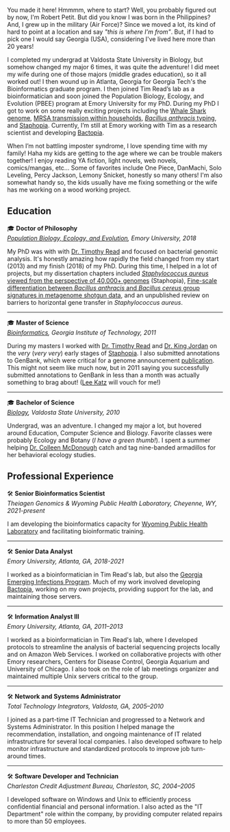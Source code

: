 You made it here! Hmmmm, where to start? Well, you probably figured out by now, I'm Robert Petit. But did you know I was born in the Philippines? And, I grew up in the military (Air Force)? Since we moved a lot, its kind of hard to point at a location and say *"this is where I’m from"*. But, if I had to pick one I would say Georgia (USA), considering I've lived here more than 20 years!

I completed my undergrad at Valdosta State University in Biology, but somehow changed my major 6 times, it was quite the adventure! I did meet my wife during one of those majors (middle grades education), so it all worked out! I then wound up in Atlanta, Georgia for Georgia Tech's the Bioinformatics graduate program. I then joined Tim Read’s lab as a bioinformatician and soon joined the Population Biology, Ecology, and Evolution (PBEE) program at Emory University for my PhD. During my PhD I got to work on some really exciting projects including the [Whale Shark genome](/publication/2017-whale-shark-draft-genome/), [MRSA transmission within households](/publication/2015-usa300-chicago/), [*Bacillus anthracis* typing](/publication/2018-bacillus-anthracis/), and [Staphopia](/publication/2018-staphopia/). Currently, I’m still at Emory working with Tim as a research scientist and developing [Bactopia](https://bactopia.github.io/).

When I’m not battling imposter syndrome, I love spending time with my family! Haha my kids are getting to the age where we can be trouble makers together! I enjoy reading YA fiction, light novels, web novels, comics/mangas, etc... Some of favorites include One Piece, DanMachi, Solo Leveling, Percy Jackson, Lemony Snicket, honestly so many others! I'm also somewhat handy so, the kids usually have me fixing something or the wife has me working on a wood working project.


## Education
🎓 **Doctor of Philosophy**  
*[Population Biology, Ecology, and Evolution](http://www.biomed.emory.edu/PROGRAM_SITES/PBEE/index.html), Emory University, 2018*  

My PhD was with with [Dr. Timothy Read](https://med.emory.edu/directory/profile/?u=TREAD) and focused on bacterial genomic analysis. It's honestly amazing how rapidly the field changed from my start (2013) and my finish (2018) of my PhD. During this time, I helped in a lot of projects, but my dissertation chapters included [*Staphylococcus aureus* viewed from the perspective of 40,000+ genomes](/publication/2018-staphopia/) (Staphopia), [Fine-scale differentiation between *Bacillus anthracis* and *Bacillus cereus* group signatures in metagenome shotgun data](/publication/2018-bacillus-anthracis/), and an unpublished review on barriers to horizontal gene transfer in *Staphylococcus aureus*.

---

🎓 **Master of Science**  
*[Bioinformatics](https://bioinformatics.gatech.edu/), Georgia Institute of Technology, 2011*  

During my masters I worked with [Dr. Timothy Read](https://med.emory.edu/directory/profile/?u=TREAD) and [Dr. King Jordan](https://biosciences.gatech.edu/people/king-jordan) on the *very* (*very very*) early stages of [Staphopia](https://staphopia.emory.edu). I also submitted annotations to GenBank, which were critical for a genome announcement [publication](/publication/2011-hhaemolyticus/). This might not seem like much now, but in 2011 saying you successfully submitted annotations to GenBank in less than a month was actually something to brag about! ([Lee Katz](https://twitter.com/lskatz) will vouch for me!)

---

🎓 **Bachelor of Science**  
*[Biology](https://www.valdosta.edu/biology/), Valdosta State University, 2010*  

Undergrad, was an adventure. I changed my major a lot, but hovered around Education, Computer Science and Biology. Favorite classes were probably Ecology and Botany (*I have a green thumb!*). I spent a summer helping [Dr. Colleen McDonough](https://www.valdosta.edu/biology/faculty-staff/colleen-mcdonough.php) catch and tag nine-banded armadillos for her behavioral ecology studies. 

## Professional Experience

🛠️ **Senior Bioinformatics Scientist**  
*Theiagen Genomics & Wyoming Public Health Laboratory, Cheyenne, WY, 2021-present*  

I am developing the bioinformatics capacity for [Wyoming Public Health Laboratory](https://health.wyo.gov/publichealth/lab/) and facilitating bioinformatic training.

---

🛠️ **Senior Data Analyst**  
*Emory University, Atlanta, GA, 2018-2021*  
  
I worked as a bioinformatician in Tim Read's lab, but also the [Georgia Emerging Infections Program](https://dph.georgia.gov/EIP). Much of my work involved developing [Bactopia](https://bactopia.github.io/), working on my own projects, providing support for the lab, and maintaining those servers.

---

🛠️ **Information Analyst III**  
*Emory University, Atlanta, GA, 2011–2013*  

I worked as a bioinformatician in Tim Read's lab, where I developed protocols to streamline the analysis of bacterial sequencing projects locally and on Amazon Web Services. I worked on collaborative projects with other Emory researchers, Centers for Disease Control, Georgia Aquarium and University of Chicago. I also took on the role of lab meetings organizer and maintained multiple Unix servers critical to the group. 

--- 

🛠️ **Network and Systems Administrator**  
*Total Technology Integrators, Valdosta, GA, 2005–2010*  

I joined as a part-time IT Technician and progressed to a Network and Systems Administrator. In this position I helped manage the recommendation, installation, and ongoing maintenance of IT related infrastructure for several local companies. I also developed software to help monitor infrastructure and standardized protocols to improve job turn-around times.  

---

🛠️ **Software Developer and Technician**  
*Charleston Credit Adjustment Bureau, Charleston, SC, 2004–2005*  

I developed software on Windows and Unix to efficiently process confidential financial and personal information. I also acted as the "IT Department" role within the company, by providing computer related repairs to more than 50 employees.  
